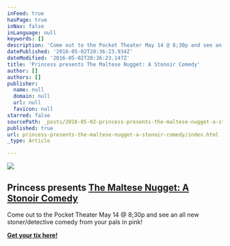 ```yaml
---
inFeed: true
hasPage: true
inNav: false
inLanguage: null
keywords: []
description: 'Come out to the Pocket Theater May 14 @ 8;30p and see an all new stoner/detective comedy from your pals in pink!'
datePublished: '2016-05-02T20:36:23.934Z'
dateModified: '2016-05-02T20:36:23.147Z'
title: 'Princess presents The Maltese Nugget: A Stonoir Comedy'
author: []
authors: []
publisher:
  name: null
  domain: null
  url: null
  favicon: null
starred: false
sourcePath: _posts/2016-05-02-princess-presents-the-maltese-nugget-a-stonoir-comedy.md
published: true
url: princess-presents-the-maltese-nugget-a-stonoir-comedy/index.html
_type: Article

---
```

![](https://the-grid-user-content.s3-us-west-2.amazonaws.com/1f4129fb-e6f3-49e6-b47c-aa3e07abe783.jpg)

## Princess presents [The Maltese Nugget: A Stonoir Comedy][0]

Come out to the Pocket Theater May 14 @ 8;30p and see an all new stoner/detective comedy from your pals in pink!

**[Get your tix here!][1]**

[0]: https://www.facebook.com/events/524299784421949/
[1]: http://bit.ly/PSsm16